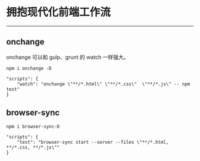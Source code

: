 # 拥抱现代化前端工作流
---

## onchange

onchange 可以和 gulp、grunt 的 watch 一样强大。

```
npm i onchange -D
```

```
"scripts": {
    "watch": "onchange \"**/*.html\" \"**/*.css\"  \"**/*.js\" -- npm test"
}

```

## browser-sync

```
npm i browser-sync-D
```

```
"scripts": {
    "test": "browser-sync start --server --files \"**/*.html, **/*.css, **/*.js\""
}
```